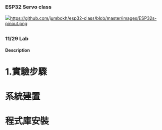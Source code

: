 ### ESP32 Servo class
![](ESP32)https://github.com/jumbokh/esp32-class/blob/master/images/ESP32s-pinout.png
##
### 11/29 Lab
#### Description
# 1.實驗步驟
   # 系統建置
   # 程式庫安裝
##
